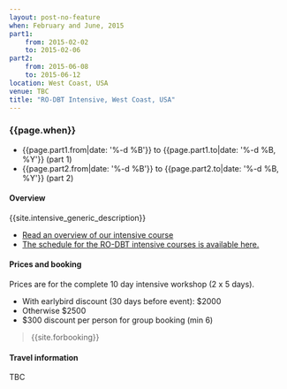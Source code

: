 ```yaml
---
layout: post-no-feature
when: February and June, 2015
part1:
    from: 2015-02-02
    to: 2015-02-06
part2:
    from: 2015-06-08
    to: 2015-06-12
location: West Coast, USA
venue: TBC
title: "RO-DBT Intensive, West Coast, USA"
---
```



### {{page.when}}

- {{page.part1.from|date: '%-d %B'}} to {{page.part1.to|date: '%-d %B, %Y'}} (part 1)
- {{page.part2.from|date: '%-d %B'}} to {{page.part2.to|date: '%-d %B, %Y'}} (part 2)


#### Overview

{{site.intensive_generic_description}}

- [Read an overview of our intensive course](/training/intensive.html)
- [The schedule for the RO-DBT intensive courses is available here.](/training/intensive-timetable.html)


#### Prices and booking

Prices are for the complete 10 day intensive workshop (2 x 5 days).

- With earlybird discount (30 days before event): $2000
- Otherwise $2500
- $300 discount per person for group booking (min 6)


> {{site.forbooking}}

#### Travel information

TBC
